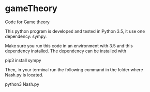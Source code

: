 # gameTheory
Code for Game theory

This python program is developed and tested in Python 3.5, it use one dependency: sympy.

Make sure you run this code in an environment with 3.5 and this dependency installed. The dependency can be installed with

pip3 install sympy

Then, in your terminal run the following command in the folder where Nash.py is located.

python3 Nash.py

